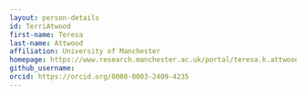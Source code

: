 ```yaml
---
layout: person-details
id: TerriAtwood
first-name: Teresa
last-name: Attwood
affiliation: University of Manchester
homepage: https://www.research.manchester.ac.uk/portal/teresa.k.attwood.html
github_username:
orcid: https://orcid.org/0000-0003-2409-4235
---
```

